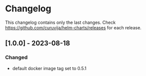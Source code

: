 # Changelog

This changelog contains only the last changes. Check https://github.com/curuvija/helm-charts/releases for each release.

## [1.0.0] - 2023-08-18

### Changed

- default docker image tag set to 0.5.1
